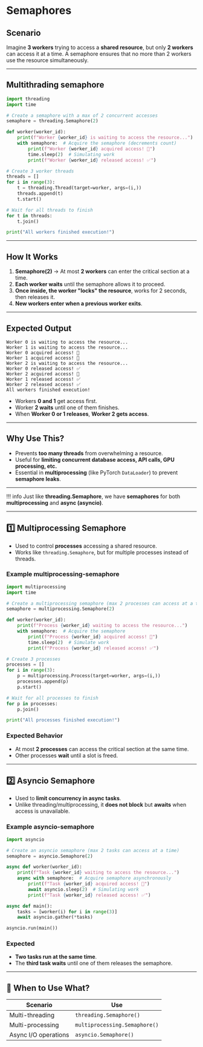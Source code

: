 # Semaphores

## **Scenario**  

Imagine **3 workers** trying to access a **shared resource**, but only **2 workers** can access it at a time. A semaphore ensures that no more than 2 workers use the resource simultaneously.

---

## **Multithrading semaphore**

```python
import threading
import time

# Create a semaphore with a max of 2 concurrent accesses
semaphore = threading.Semaphore(2)

def worker(worker_id):
    print(f"Worker {worker_id} is waiting to access the resource...")
    with semaphore:  # Acquire the semaphore (decrements count)
        print(f"Worker {worker_id} acquired access! 🚀")
        time.sleep(2)  # Simulating work
        print(f"Worker {worker_id} released access! ✅")

# Create 3 worker threads
threads = []
for i in range(3):
    t = threading.Thread(target=worker, args=(i,))
    threads.append(t)
    t.start()

# Wait for all threads to finish
for t in threads:
    t.join()

print("All workers finished execution!")
```

---

## **How It Works**

1. **Semaphore(2)** → At most **2 workers** can enter the critical section at a time.
2. **Each worker waits** until the semaphore allows it to proceed.
3. **Once inside, the worker "locks" the resource**, works for 2 seconds, then releases it.
4. **New workers enter when a previous worker exits**.

---

## **Expected Output**

```plaintext
Worker 0 is waiting to access the resource...
Worker 1 is waiting to access the resource...
Worker 0 acquired access! 🚀
Worker 1 acquired access! 🚀
Worker 2 is waiting to access the resource...
Worker 0 released access! ✅
Worker 2 acquired access! 🚀
Worker 1 released access! ✅
Worker 2 released access! ✅
All workers finished execution!
```

- Workers **0 and 1** get access first.
- Worker **2 waits** until one of them finishes.
- When **Worker 0 or 1 releases**, **Worker 2 gets access**.

---

## **Why Use This?**

- Prevents **too many threads** from overwhelming a resource.
- Useful for **limiting concurrent database access, API calls, GPU processing, etc.**
- Essential in **multiprocessing** (like PyTorch `DataLoader`) to prevent **semaphore leaks**.

---

!!! info
    Just like **threading.Semaphore**, we have **semaphores** for both **multiprocessing** and **async (asyncio)**.

---

## **1️⃣ Multiprocessing Semaphore**

- Used to control **processes** accessing a shared resource.
- Works like `threading.Semaphore`, but for multiple processes instead of threads.

### **Example multiprocessing-semaphore**

```python
import multiprocessing
import time

# Create a multiprocessing semaphore (max 2 processes can access at a time)
semaphore = multiprocessing.Semaphore(2)

def worker(worker_id):
    print(f"Process {worker_id} waiting to access the resource...")
    with semaphore:  # Acquire the semaphore
        print(f"Process {worker_id} acquired access! 🚀")
        time.sleep(2)  # Simulate work
        print(f"Process {worker_id} released access! ✅")

# Create 3 processes
processes = []
for i in range(3):
    p = multiprocessing.Process(target=worker, args=(i,))
    processes.append(p)
    p.start()

# Wait for all processes to finish
for p in processes:
    p.join()

print("All processes finished execution!")
```

### **Expected Behavior**

- At most **2 processes** can access the critical section at the same time.
- Other processes **wait** until a slot is freed.

---

## **2️⃣ Asyncio Semaphore**

- Used to **limit concurrency in async tasks**.
- Unlike threading/multiprocessing, it **does not block** but **awaits** when access is unavailable.

### **Example asyncio-semaphore**

```python
import asyncio

# Create an asyncio semaphore (max 2 tasks can access at a time)
semaphore = asyncio.Semaphore(2)

async def worker(worker_id):
    print(f"Task {worker_id} waiting to access the resource...")
    async with semaphore:  # Acquire semaphore asynchronously
        print(f"Task {worker_id} acquired access! 🚀")
        await asyncio.sleep(2)  # Simulating work
        print(f"Task {worker_id} released access! ✅")

async def main():
    tasks = [worker(i) for i in range(3)]
    await asyncio.gather(*tasks)

asyncio.run(main())
```

### **Expected**

- **Two tasks run at the same time**.
- The **third task waits** until one of them releases the semaphore.

---

## **🚀 When to Use What?**

| **Scenario**           | **Use**                  |
|------------------------|-------------------------|
| Multi-threading        | `threading.Semaphore()` |
| Multi-processing       | `multiprocessing.Semaphore()` |
| Async I/O operations   | `asyncio.Semaphore()` |
